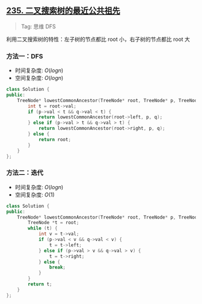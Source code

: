 ## [235. 二叉搜索树的最近公共祖先](https://leetcode.cn/problems/lowest-common-ancestor-of-a-binary-search-tree/description/)

> Tag: 思维 DFS

利用二叉搜索树的特性：左子树的节点都比 root 小，右子树的节点都比 root 大

### 方法一：DFS
* 时间复杂度: ${O(logn)}$
* 空间复杂度: ${O(logn)}$
```cpp
class Solution {
public:
    TreeNode* lowestCommonAncestor(TreeNode* root, TreeNode* p, TreeNode* q) {
        int t = root->val;
        if (p->val < t && q->val < t) {
            return lowestCommonAncestor(root->left, p, q);
        } else if (p->val > t && q->val > t) {
            return lowestCommonAncestor(root->right, p, q);
        } else {
            return root;
        }
    }
};
```

### 方法二：迭代
* 时间复杂度: ${O(logn)}$
* 空间复杂度: ${O(1)}$
```cpp
class Solution {
public:
    TreeNode* lowestCommonAncestor(TreeNode* root, TreeNode* p, TreeNode* q) {
        TreeNode *t = root;
        while (t) {
            int v = t->val;
            if (p->val < v && q->val < v) {
                t = t->left;
            } else if (p->val > v && q->val > v) {
                t = t->right;
            } else {
                break;
            }
        }
        return t;
    }
};
```